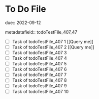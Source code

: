 # To Do File

due:: 2022-09-12

metadatafield:: todoTestFile_407_47

- [ ] Task of todoTestFile_407 1 [[Query me]]
- [ ] Task of todoTestFile_407 2 [[Query me]]
- [ ] Task of todoTestFile_407 3
- [ ] Task of todoTestFile_407 4
- [ ] Task of todoTestFile_407 5
- [ ] Task of todoTestFile_407 6
- [ ] Task of todoTestFile_407 7
- [ ] Task of todoTestFile_407 8
- [ ] Task of todoTestFile_407 9
- [ ] Task of todoTestFile_407 10
